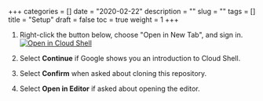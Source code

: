 +++
categories = []
date = "2020-02-22"
description = ""
slug = ""
tags = []
title = "Setup"
draft = false
toc = true
weight = 1
+++

1. Right-click the button below, choose "Open in New Tab", and sign in.
   [![Open in Cloud Shell](https://gstatic.com/cloudssh/images/open-btn.svg)](https://ssh.cloud.google.com/cloudshell/editor?project=bsides-workshop&cloudshell=true&cloudshell_git_repo=https%3A%2F%2Fgithub.com%2Fstackrox%2Fbsidessf-2020-workshop&cloudshell_print=cloudshell%2Fwelcome.txt&cloudshell_open_in_editor=apps%2F)

1. Select **Continue** if Google shows you an introduction to Cloud Shell.

1. Select **Confirm** when asked about cloning this repository.

1. Select **Open in Editor** if asked about opening the editor.
